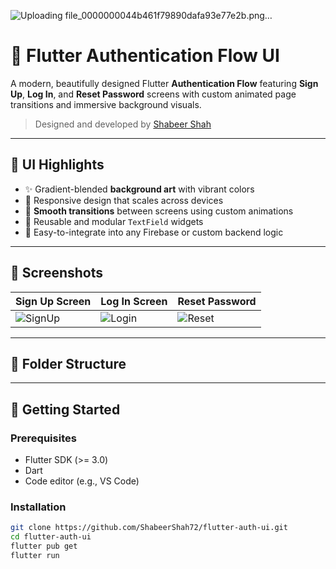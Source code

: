
![Uploading file_0000000044b461f79890dafa93e77e2b.png…]()

# 🔐 Flutter Authentication Flow UI

A modern, beautifully designed Flutter **Authentication Flow** featuring **Sign Up**, **Log In**, and **Reset Password** screens with custom animated page transitions and immersive background visuals.

> Designed and developed by [Shabeer Shah](https://github.com/ShabeerShah72)

---

## 🎨 UI Highlights

- ✨ Gradient-blended **background art** with vibrant colors
- 📱 Responsive design that scales across devices
- 🔄 **Smooth transitions** between screens using custom animations
- 🧩 Reusable and modular `TextField` widgets
- 🎯 Easy-to-integrate into any Firebase or custom backend logic

---

## 📸 Screenshots

| Sign Up Screen        | Log In Screen         | Reset Password        |
|-----------------------|-----------------------|------------------------|
| ![SignUp](screenshots/signup_screen.png) | ![Login](screenshots/login_screen.png) | ![Reset](screenshots/reset_screen.png) |

---

## 🧱 Folder Structure


---

## 🚀 Getting Started

### Prerequisites

- Flutter SDK (>= 3.0)
- Dart
- Code editor (e.g., VS Code)

### Installation

```bash
git clone https://github.com/ShabeerShah72/flutter-auth-ui.git
cd flutter-auth-ui
flutter pub get
flutter run
